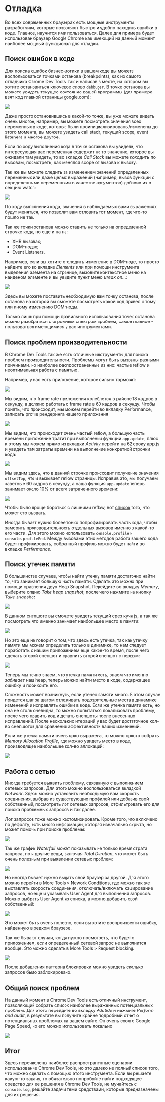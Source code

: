 # Отладка

Во всех современных браузерах есть мощные инструменты разработчика,
которые позволяют быстро и удобно находить ошибки в коде.
Главное, научится ими пользоваться. Далее для примера будет использован браузер Google Chrome как имеющий на данный момент наиболее мощный функционал для отладки.

## Поиск ошибок в коде

Для поиска ошибок бизнес-логики в вашем коде вы можете воспользоваться точками останова (breakpoints), как из самого отладчика Chrome Dev Tools, так и написав в месте, на котором вы хотите остановиться ключевое слово `debbuger`. В точке останова вы можете увидеть текущее состояние вашей программы (для примера взят код главной страницы google.com):

![](http://s.csssr.ru/U286BQJEP/2017-10-02-1545-yxegm9006a.png)

Даже просто остановившись в какой-то точке, вы уже можете видеть очень многое, например, вы можете посмотреть значения всех переменных в коде, которые были проинициализированы/изменены до этого момента, вы можете увидеть call stack, текущий scope, event listeners и многое другое.

Если по ходу выполнения кода в точке останова вы увидели, что интересующая вас переменная содержит не то значение, которое вы ожидали там увидеть, то во вкладке *Call Stack* вы можете *походить* по вызовам, посмотреть, как менялся scope от вызова к вызову.

Так же вы можете следить за изменением значений определенных переменных или даже целых выражений (например, вызов функции с определенными переменными в качестве аргументов) добавив их в секцию watch:

![](http://s.csssr.ru/U286BQJEP/2017-10-02-1613-jvxodrg43i.gif)

По ходу выполнения кода, значения в наблюдаемых вами выражениях будут меняться, что позволит вам отловить тот момент, где что-то пошло не так.

Так же точки останова можно ставить не только на определенной строчке кода, но еще и на на:

- XHR вызовах;
- DOM-нодах;
- Event Listeners.

Например, если вы хотите отследить изменение в DOM-ноде, то просто найдите его во вкладке *Elements* или при помощи инструмента выделения элемента на странице, вызовите контекстное меню на найденом элементе и вы увидите пункт меню *Break on...*:

![](http://s.csssr.ru/U286BQJEP/2017-10-03-1042-qrlc3ap6ba.png)

Здесь вы можете поставить необходимую вам точку останова, после останова на которой вы сможете посмотреть какой код привел к тому или иному изменению DOM-ноды.

Только лишь при помощи правильного использования точек останова можно разобраться с огромным спектром проблем, самое главное - пользоваться имеющимися у вас инструментами.

## Поиск проблем производительности

В Chrome Dev Tools так же есть отличные инструменты для поиска проблем производительности. Проблемы могут быть вызваны разными причинами, но наиболее распространенные из них: частые reflow и неоптимальная работа с памятью.

Например, у нас есть приложение, которое сильно тормозит:

![](http://s.csssr.ru/U286BQJEP/2017-10-02-1654-livyima8w7.gif)

Мы видим, что frame rate приложения колеблется в районе 18 кадров в секунду, а должно работать с frame rate в 60 кадров в секунду. Чтобы понять, что происходит, мы можем перейти во вкладку Performance, записать profile рендеринга нашего приложения

![](http://s.csssr.ru/U286BQJEP/2017-10-02-1701-n68a2ak4g0.png)

Мы видим, что происходит очень частый reflow, а большую часть времени приложение тратит при выполнении функции `app.update`, плюс к этому мы можем прямо из вкладки *Activity* перейти на 62 сроку app.js и увидеть там затраты времени на выполнение конкретной строчки кода:

![](http://s.csssr.ru/U286BQJEP/2017-10-02-1703-2antpx94r6.png)

Мы видим здесь, что в данной строчке происходит получение значения `offsetTop`, что и вызывает reflow страницы. Исправив это, мы получаем заветные 60 кадров в секунду, а наша функция `app.update` теперь занимает около 10% от всего затраченного времени:

![](http://s.csssr.ru/U286BQJEP/2017-10-02-1711-dbajgan50h.png)

Чтобы было проще бороться с лишними reflow, вот [список](https://gist.github.com/paulirish/5d52fb081b3570c81e3a) того, что может его вызвать.

Иногда бывает нужно более тонко попрофилировать часть кода, чтобы замерить производительность отдельных вызовов именно в какой-то его части. Для этого можно использовать `console.profile` и `console.profileEnd`. Между вызовами этих методов работа вашего кода будет профилировать, собранный профиль можно будет найти во вкладке *Performance*.

## Поиск утечек памяти

В большинстве случаев, чтобы найти утечку памяти достаточно найти то, что занимает большую часть памяти. Сделать это можно при помощи сравнения двух Heap Snapshot. Перейдите во вкладку *Memory*, выберите опцию *Take heap snapshot*, после чего нажмите на кнопку *Take snapshot*

![](http://s.csssr.ru/U286BQJEP/2017-10-03-1114-kpbwoh8u6i.png)

В данном снепшоте вы сможете увидеть текущий срез кучи js, а так же посмотреть что именно занимает наибольшее место в памяти:

![](http://s.csssr.ru/U286BQJEP/2017-10-03-1117-66j5rww2dk.png)

Но это еще не говорит о том, что здесь есть утечка, так как утечку памяти мы можем определить только в динамике, то нам следует поработать с нашим приложением еще какое-то время, после чего сделать второй снепшот и сравнить второй снепшот с первым:

![](http://s.csssr.ru/U286BQJEP/2017-10-03-1122-v7qkhuz3is.gif)

Теперь мы точно знаем, что утечка памяти есть, знаем что именно *забивает* наш heap, теперь можно найти место в коде, содержащее ошибку и пофиксить его.

Сложность может возникнуть, если утечек памяти много. В этом случае придется шаг за шагом отлеживать подозрительные места в динамике изменений и исправлять ошибки в коде. Если же утечка памяти есть, но она не столь очевидна, то можно попытаться локализовать проблему, после чего править код и делать снепшоты после внесенных исправлений. После нескольких итераций у вас будет достаточное кол-во снепшотов для сравнения эффективности ваших изменений.

Если же утечка памяти очень ярко выражена, то можно просто собрать *Memory Allocation Profile*, где можно увидеть место в коде, производящее наибольшее кол-во аллокаций:

![](http://s.csssr.ru/U286BQJEP/2017-10-03-1132-xplr2oyc1n.png)

## Работа с сетью

Иногда требуется выявить проблему, связанную с выполнением сетевых запросов. Для этого можно воспользоваться вкладкой *Network*. Здесь можно установить необходимую вам скорость соединения, выбрав из существующих профилей или добавив свой собственный, посмотреть лог сетевых запросов, отфильтровать его для поиска проблемных запросов и так далее. 

Лог запросов тоже можно кастомизировать. Кроме того, что включено по дефолту, есть много информации, которая изначально скрыта, но может помочь при поиске проблемы:

![](http://s.csssr.ru/U286BQJEP/2017-10-03-1205-c933e1ukls.png)

Так же график *Waterfall* может показывать не только время страта запроса, но и другие вещи, включая *Total Duration*, что может быть очень полезным при выявлении сетевых проблем:

![](http://s.csssr.ru/U286BQJEP/2017-10-03-1207-epj7juunm4.png)

Но иногда бывает нужно выдать свой браузер за другой. Для этого можно перейти в More Tools > Nework Conditions, где можно так же выставлять скорость соединения, отключать/включать кэширование запросов, но еще и указывать User Agent для выполнения запросов. Можно выбрать User Agent из списка, а можно добавить свой собственный:

![](http://s.csssr.ru/U286BQJEP/2017-10-03-1154-wacrdcz6dp.png)

Это может быть очень полезно, если вы хотите воспроизвести ошибку, найденную в редком браузере.

Так же бывают случаи, когда нужно посмотреть, что будет с приложением, если определенный сетевой запрос не выполнится вообще. Это можно сделать в More Tools > Request blocking.

![](http://s.csssr.ru/U286BQJEP/2017-10-03-1157-x90m7erfqm.png)

После добавления паттерна блокировки можно увидеть сколько запросов было заблокировано.

## Общий поиск проблем

На данный момент в Chrome Dev Tools есть отличный инструмент, позволяющий собрать список наиболее выраженных потенциальных проблем. Для этого перейдите во вкладку *Adutids* и нажмите *Perform and audit*, в результате вы получите крайне подробный отчет о потенциальных проблемах на вашем сайте. Он очень схож с Google Page Speed, но его можно использовать локально

![](http://s.csssr.ru/U286BQJEP/2017-10-03-1221-17dpuftz1a.gif)


## Итог

Здесь перечислены наиболее распространенные сценарии использование Chrome Dev Tools, но это далеко не полный список того, что можно сделать с помощью этого инструмента. Если вы решаете какую-то задачу, то обязательно попробуйте найти подходящее средство для ее решения в Chrome Dev Tools, не мучайтесь с `console.log`, решайте задачи теми средствами, которые предназначены для их решения.